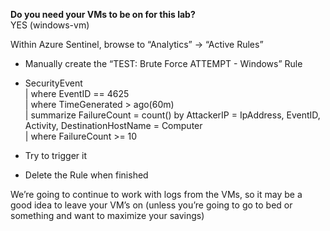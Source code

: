 **Do you need your VMs to be on for this lab?**  
YES (windows-vm)  

Within Azure Sentinel, browse to “Analytics” -> “Active Rules”
- Manually create the “TEST: Brute Force ATTEMPT - Windows” Rule

- SecurityEvent  
    | where EventID == 4625  
    | where TimeGenerated > ago(60m)  
    | summarize FailureCount = count() by AttackerIP = IpAddress, EventID, Activity, DestinationHostName = Computer  
    | where FailureCount >= 10

- Try to trigger it
- Delete the Rule when finished

We’re going to continue to work with logs from the VMs, so it may be a good idea to leave your VM’s on (unless you’re going to go to bed or something and want to maximize your savings)